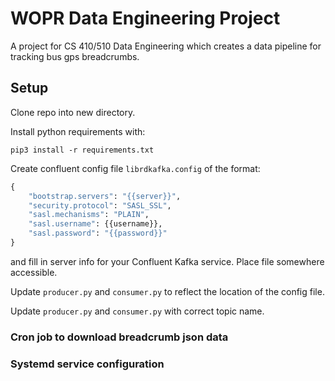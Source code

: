 # WOPR Data Engineering Project

A project for CS 410/510 Data Engineering which creates a data pipeline for tracking bus gps breadcrumbs.

## Setup

Clone repo into new directory.

Install python requirements with:

`pip3 install -r requirements.txt`

Create confluent config file `librdkafka.config` of the format:

```python
{
    "bootstrap.servers": "{{server}}",
    "security.protocol": "SASL_SSL",
    "sasl.mechanisms": "PLAIN",
    "sasl.username": {{username}},
    "sasl.password": "{{password}}"
}
```

and fill in server info for your Confluent Kafka service. Place file somewhere accessible.

Update `producer.py` and `consumer.py` to reflect the location of the config file.

Update `producer.py` and `consumer.py` with correct topic name.

### Cron job to download breadcrumb json data

### Systemd service configuration
